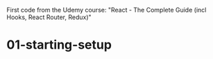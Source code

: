 First code from the Udemy course: "React - The Complete Guide (incl Hooks, React Router, Redux)"
# 01-starting-setup
